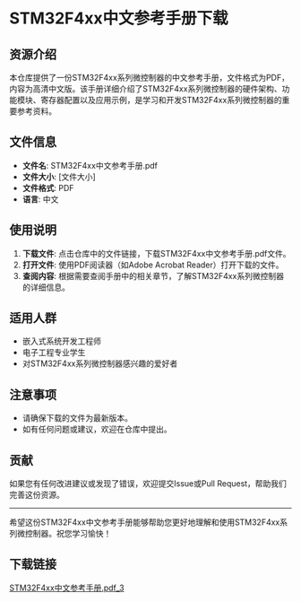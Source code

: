 # STM32F4xx中文参考手册下载

## 资源介绍

本仓库提供了一份STM32F4xx系列微控制器的中文参考手册，文件格式为PDF，内容为高清中文版。该手册详细介绍了STM32F4xx系列微控制器的硬件架构、功能模块、寄存器配置以及应用示例，是学习和开发STM32F4xx系列微控制器的重要参考资料。

## 文件信息

- **文件名**: STM32F4xx中文参考手册.pdf
- **文件大小**: [文件大小]
- **文件格式**: PDF
- **语言**: 中文

## 使用说明

1. **下载文件**: 点击仓库中的文件链接，下载STM32F4xx中文参考手册.pdf文件。
2. **打开文件**: 使用PDF阅读器（如Adobe Acrobat Reader）打开下载的文件。
3. **查阅内容**: 根据需要查阅手册中的相关章节，了解STM32F4xx系列微控制器的详细信息。

## 适用人群

- 嵌入式系统开发工程师
- 电子工程专业学生
- 对STM32F4xx系列微控制器感兴趣的爱好者

## 注意事项

- 请确保下载的文件为最新版本。
- 如有任何问题或建议，欢迎在仓库中提出。

## 贡献

如果您有任何改进建议或发现了错误，欢迎提交Issue或Pull Request，帮助我们完善这份资源。

---

希望这份STM32F4xx中文参考手册能够帮助您更好地理解和使用STM32F4xx系列微控制器。祝您学习愉快！

## 下载链接

[STM32F4xx中文参考手册.pdf_3](https://pan.quark.cn/s/6dc3c3531a02)